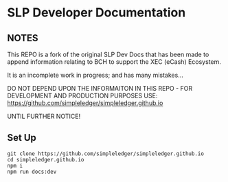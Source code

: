 # SLP Developer Documentation

## NOTES

This REPO is a fork of the original SLP Dev Docs that has been made to append information relating to BCH to support the XEC (eCash) Ecosystem.

It is an incomplete work in progress; and has many mistakes...  

DO NOT DEPEND UPON THE INFORMAITON IN THIS REPO - FOR DEVELOPMENT AND PRODUCTION PURPOSES USE: https://github.com/simpleledger/simpleledger.github.io 

UNTIL FURTHER NOTICE! 
 
## Set Up

```
git clone https://github.com/simpleledger/simpleledger.github.io
cd simpleledger.github.io
npm i
npm run docs:dev
```

